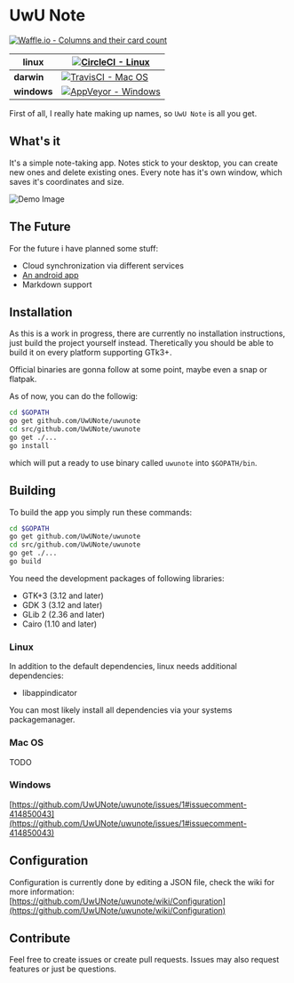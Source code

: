 # UwU Note

[![Waffle.io - Columns and their card count](https://badge.waffle.io/UwUNote/uwunote.svg?columns=all)](https://waffle.io/UwUNote/uwunote)

| linux | [![CircleCI - Linux](https://circleci.com/gh/UwUNote/uwunote/tree/master.svg?style=svg)](https://circleci.com/gh/UwUNote/uwunote/tree/master) |
| - | - |
| **darwin** | [![TravisCI - Mac OS](https://travis-ci.org/UwUNote/uwunote.svg?branch=master)](https://travis-ci.org/UwUNote/uwunote) |
| **windows** | [![AppVeyor - Windows](https://ci.appveyor.com/api/projects/status/7e3yaftwricytyj5/branch/master?svg=true)](https://ci.appveyor.com/project/Bios-Marcel/uwunote/branch/master) |

First of all, I really hate making up names, so `UwU Note` is all you get.

## What's it

It's a simple note-taking app. Notes stick to your desktop, you can create new ones and delete existing ones.
Every note has it's own window, which saves it's coordinates and size.

![Demo Image](https://i.imgur.com/tM3fhoK.jpg)

## The Future

For the future i have planned some stuff:

* Cloud synchronization via different services
* [An android app](https://github.com/UwUNote/uwunote-android)
* Markdown support

## Installation

As this is a work in progress, there are currently no installation instructions, just build the project yourself instead.
Theretically you should be able to build it on every platform supporting GTk3+.

Official binaries are gonna follow at some point, maybe even a snap or flatpak.

As of now, you can do the followig:

```bash
cd $GOPATH
go get github.com/UwUNote/uwunote
cd src/github.com/UwUNote/uwunote
go get ./...
go install
```

which will put a ready to use binary called `uwunote` into `$GOPATH/bin`.

## Building

To build the app you simply run these commands:

```bash
cd $GOPATH
go get github.com/UwUNote/uwunote
cd src/github.com/UwUNote/uwunote
go get ./...
go build
```

You need the development packages of following libraries:

* GTK+3 (3.12 and later)
* GDK 3 (3.12 and later)
* GLib 2 (2.36 and later)
* Cairo (1.10 and later)

### Linux

In addition to the default dependencies, linux needs additional dependencies:

* libappindicator

You can most likely install all dependencies via your systems packagemanager.

### Mac OS

TODO

### Windows

[https://github.com/UwUNote/uwunote/issues/1#issuecomment-414850043](https://github.com/UwUNote/uwunote/issues/1#issuecomment-414850043)

## Configuration

Configuration is currently done by editing a JSON file, check the wiki for more information:
[https://github.com/UwUNote/uwunote/wiki/Configuration](https://github.com/UwUNote/uwunote/wiki/Configuration)

## Contribute

Feel free to create issues or create pull requests. Issues may also request features or just be questions.